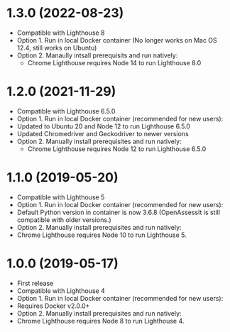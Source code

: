 # 1.3.0 (2022-08-23)

- Compatible with Lighthouse 8
- Option 1. Run in local Docker container (No longer works on Mac OS 12.4, still works on Ubuntu)
- Option 2. Manaully intsall prerequisits and run natively:
  - Chrome Lighthouse requires Node 14 to run Lighthouse 8.0

# 1.2.0 (2021-11-29)

- Compatible with Lighthouse 6.5.0
- Option 1. Run in local Docker container (recommended for new users):
 - Updated to Ubuntu 20 and Node 12 to run Lighthouse 6.5.0
 - Updated Chromedriver and Geckodriver to newer versions
- Option 2. Manually install prerequisites and run natively:
  - Chrome Lighthouse requires Node 12 to run Lighthouse 6.5.0


# 1.1.0 (2019-05-20)

- Compatible with Lighthouse 5
- Option 1. Run in local Docker container (recommended for new users):
 - Default Python version in container is now 3.6.8 (OpenAssessIt is still compatible with older versions.)
- Option 2. Manually install prerequisites and run natively: 
 - Chrome Lighthouse requires Node 10 to run Lighthouse 5.
 
# 1.0.0 (2019-05-17)

- First release
- Compatible with Lighthouse 4 
- Option 1. Run in local Docker container (recommended for new users): 
 - Requires Docker v2.0.0+
- Option 2. Manually install prerequisites and run natively: 
 - Chrome Lighthouse requires Node 8 to run Lighthouse 4.